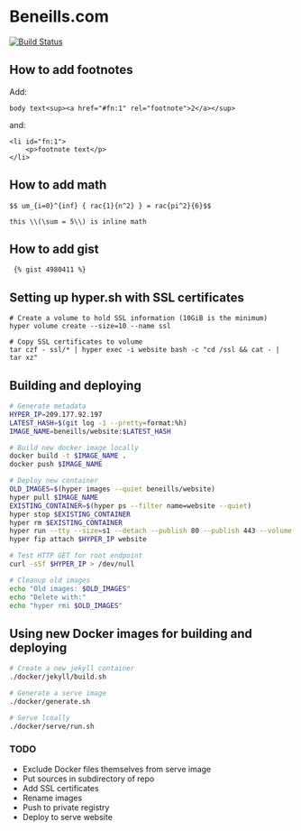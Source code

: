 # Beneills.com

[![Build Status](https://travis-ci.org/beneills/website.svg?branch=master)](https://travis-ci.org/beneills/website)

## How to add footnotes

Add:

    body text<sup><a href="#fn:1" rel="footnote">2</a></sup>

and:

    <li id="fn:1">
    	<p>footnote text</p>
    </li>


## How to add math

    $$ um_{i=0}^{inf} { rac{1}{n^2} } = rac{pi^2}{6}$$

    this \\(\sum = 5\\) is inline math

## How to add gist

     {% gist 4980411 %}

## Setting up hyper.sh with SSL certificates

```shell
# Create a volume to hold SSL information (10GiB is the minimum)
hyper volume create --size=10 --name ssl

# Copy SSL certificates to volume
tar czf - ssl/* | hyper exec -i website bash -c "cd /ssl && cat - | tar xz"
```

## Building and deploying

```sh
# Generate metadata
HYPER_IP=209.177.92.197
LATEST_HASH=$(git log -1 --pretty=format:%h)
IMAGE_NAME=beneills/website:$LATEST_HASH

# Build new docker image locally
docker build -t $IMAGE_NAME .
docker push $IMAGE_NAME

# Deploy new container
OLD_IMAGES=$(hyper images --quiet beneills/website)
hyper pull $IMAGE_NAME
EXISTING_CONTAINER=$(hyper ps --filter name=website --quiet)
hyper stop $EXISTING_CONTAINER
hyper rm $EXISTING_CONTAINER
hyper run --tty --size=s1 --detach --publish 80 --publish 443 --volume ssl:/ssl --name website $IMAGE_NAME
hyper fip attach $HYPER_IP website

# Test HTTP GET for root endpoint
curl -sSf $HYPER_IP > /dev/null

# Cleanup old images
echo "Old images: $OLD_IMAGES"
echo "Delete with:"
echo "hyper rmi $OLD_IMAGES"
```

## Using new Docker images for building and deploying

```sh
# Create a new jekyll container
./docker/jekyll/build.sh

# Generate a serve image
./docker/generate.sh

# Serve lcoally
./docker/serve/run.sh

```

### TODO

+ Exclude Docker files themselves from serve image
+ Put sources in subdirectory of repo
+ Add SSL certificates
+ Rename images
+ Push to private registry
+ Deploy to serve website
